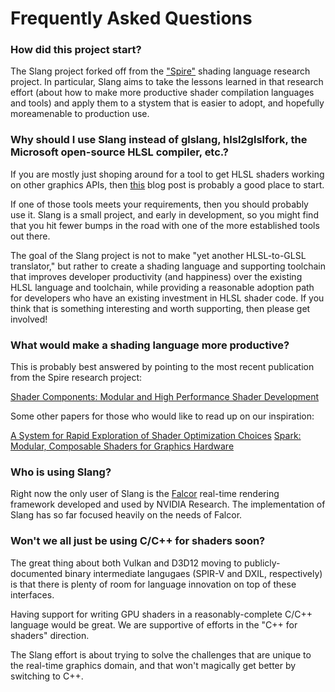 Frequently Asked Questions
==========================

### How did this project start?

The Slang project forked off from the ["Spire"](https://github.com/spire-lang/spire) shading language research project.
In particular, Slang aims to take the lessons learned in that research effort (about how to make more productive shader compilation languages and tools) and apply them to a stystem that is easier to adopt, and hopefully moreamenable to production use.

### Why should I use Slang instead of glslang, hlsl2glslfork, the Microsoft open-source HLSL compiler, etc.?

If you are mostly just shoping around for a tool to get HLSL shaders working on other graphics APIs, then [this](http://aras-p.info/blog/2014/03/28/cross-platform-shaders-in-2014/) blog post is probably a good place to start.

If one of those tools meets your requirements, then you should probably use it.
Slang is a small project, and early in development, so you might find that you hit fewer bumps in the road with one of the more established tools out there.

The goal of the Slang project is not to make "yet another HLSL-to-GLSL translator," but rather to create a shading language and supporting toolchain that improves developer productivity (and happiness) over the existing HLSL language and toolchain, while providing a reasonable adoption path for developers who have an existing investment in HLSL shader code.
If you think that is something interesting and worth supporting, then please get involved!

### What would make a shading language more productive?

This is probably best answered by pointing to the most recent publication from the Spire research project:

[Shader Components: Modular and High Performance Shader Development](http://graphics.cs.cmu.edu/projects/shadercomp/)

Some other papers for those who would like to read up on our inspiration:

[A System for Rapid Exploration of Shader Optimization Choices](http://graphics.cs.cmu.edu/projects/spire/)
[Spark: Modular, Composable Shaders for Graphics Hardware](https://graphics.stanford.edu/papers/spark/)

### Who is using Slang?

Right now the only user of Slang is the [Falcor](https://github.com/NVIDIA/Falcor) real-time rendering framework developed and used by NVIDIA Research.
The implementation of Slang has so far focused heavily on the needs of Falcor.

### Won't we all just be using C/C++ for shaders soon?

The great thing about both Vulkan and D3D12 moving to publicly-documented binary intermediate langugaes (SPIR-V and DXIL, respectively) is that there is plenty of room for language innovation on top of these interfaces.

Having support for writing GPU shaders in a reasonably-complete C/C++ language would be great.
We are supportive of efforts in the "C++ for shaders" direction.

The Slang effort is about trying to solve the challenges that are unique to the real-time graphics domain, and that won't magically get better by switching to C++.
